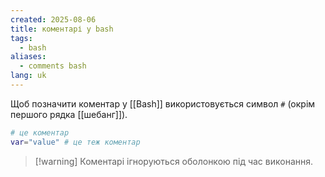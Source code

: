 ```yaml
---
created: 2025-08-06
title: коментарі у bash
tags:
  - bash
aliases:
  - comments bash
lang: uk
---
```

Щоб позначити коментар у [[Bash]] використовується символ `#` (окрім першого рядка [[шебанг]]).

```bash
# це коментар
var="value" # це теж коментар
```

> [!warning] Коментарі ігноруються оболонкою під час виконання.